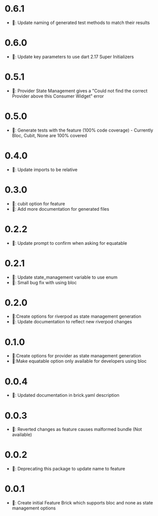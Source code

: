 # 0.6.1

- 🧹: Update naming of generated test methods to match their results

# 0.6.0

- 🎉: Update key parameters to use dart 2.17 Super Initializers

# 0.5.1

- 🐛: Provider State Management gives a "Could not find the correct Provider<LoginNotifier> above this Consumer<LoginNotifier> Widget" error

# 0.5.0

- 🎉: Generate tests with the feature (100% code coverage) - Currently Bloc, Cubit, None are 100% covered

# 0.4.0

- 🎉: Update imports to be relative

# 0.3.0

- 🎉: cubit option for feature
- 🎉: Add more documentation for generated files

# 0.2.2

- 🧹: Update prompt to confirm when asking for equatable

# 0.2.1

- 🧹: Update state_management variable to use enum
- 🐛: Small bug fix with using bloc

# 0.2.0

- 🎉:Create options for riverpod as state management generation
- 🧹: Update documentation to reflect new riverpod changes

# 0.1.0

- 🎉:Create options for provider as state management generation
- 🎉:Make equatable option only available for developers using bloc

# 0.0.4

- 🧹: Updated documentation in brick.yaml description

# 0.0.3

- 🧹: Reverted changes as feature causes malformed bundle (Not available)

# 0.0.2

- 🧹: Deprecating this package to update name to feature

# 0.0.1

- 🎉: Create initial Feature Brick which supports bloc and none as state management options
